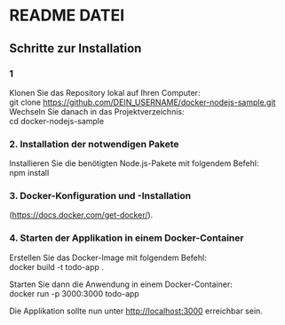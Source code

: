 # README DATEI

## Schritte zur Installation

### 1

Klonen Sie das Repository lokal auf Ihren Computer:  
git clone <https://github.com/DEIN_USERNAME/docker-nodejs-sample.git>  
Wechseln Sie danach in das Projektverzeichnis:  
cd docker-nodejs-sample

### 2. Installation der notwendigen Pakete

Installieren Sie die benötigten Node.js-Pakete mit folgendem Befehl:  
npm install

### 3. Docker-Konfiguration und -Installation

 (<https://docs.docker.com/get-docker/>).

### 4. Starten der Applikation in einem Docker-Container

Erstellen Sie das Docker-Image mit folgendem Befehl:  
docker build -t todo-app .

Starten Sie dann die Anwendung in einem Docker-Container:  
docker run -p 3000:3000 todo-app

Die Applikation sollte nun unter <http://localhost:3000> erreichbar sein.
